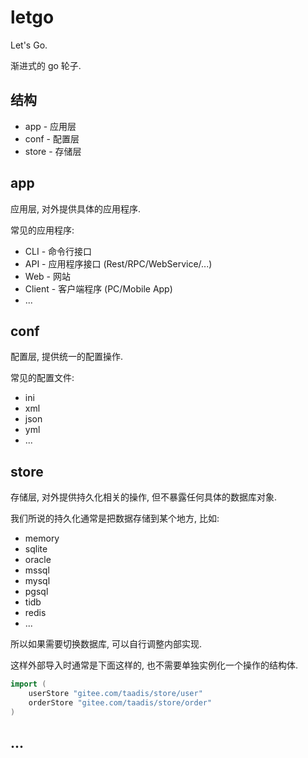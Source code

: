 # letgo

Let's Go.

渐进式的 go 轮子.

## 结构

- app - 应用层
- conf - 配置层
- store - 存储层

## app

应用层, 对外提供具体的应用程序.

常见的应用程序:

- CLI - 命令行接口
- API - 应用程序接口 (Rest/RPC/WebService/...)
- Web - 网站
- Client - 客户端程序 (PC/Mobile App)
- ...

## conf

配置层, 提供统一的配置操作.

常见的配置文件:

- ini
- xml
- json
- yml
- ...

## store

存储层, 对外提供持久化相关的操作, 但不暴露任何具体的数据库对象.

我们所说的持久化通常是把数据存储到某个地方, 比如:

- memory
- sqlite
- oracle
- mssql
- mysql
- pgsql
- tidb
- redis
- ...

所以如果需要切换数据库, 可以自行调整内部实现.

这样外部导入时通常是下面这样的, 也不需要单独实例化一个操作的结构体.

``` go
import (	
	userStore "gitee.com/taadis/store/user"
	orderStore "gitee.com/taadis/store/order"
)
```

## ...
